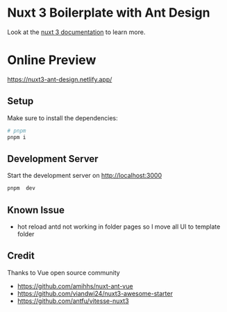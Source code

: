 # Nuxt 3 Boilerplate with Ant Design

Look at the [nuxt 3 documentation](https://v3.nuxtjs.org) to learn more.

# Online Preview

<https://nuxt3-ant-design.netlify.app/>

## Setup

Make sure to install the dependencies:

```bash
# pnpm
pnpm i
```

## Development Server

Start the development server on <http://localhost:3000>

```bash
pnpm  dev
```

## Known Issue

- hot reload antd not working in folder pages so I move all UI to template folder

## Credit

Thanks to Vue open source community

- <https://github.com/amihhs/nuxt-ant-vue>
- <https://github.com/viandwi24/nuxt3-awesome-starter>
- <https://github.com/antfu/vitesse-nuxt3>

